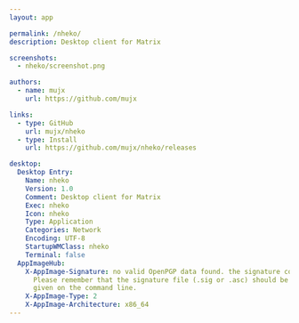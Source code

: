 ```yaml
---
layout: app

permalink: /nheko/
description: Desktop client for Matrix

screenshots:
  - nheko/screenshot.png

authors:
  - name: mujx
    url: https://github.com/mujx

links:
  - type: GitHub
    url: mujx/nheko
  - type: Install
    url: https://github.com/mujx/nheko/releases

desktop:
  Desktop Entry:
    Name: nheko
    Version: 1.0
    Comment: Desktop client for Matrix
    Exec: nheko
    Icon: nheko
    Type: Application
    Categories: Network
    Encoding: UTF-8
    StartupWMClass: nheko
    Terminal: false
  AppImageHub:
    X-AppImage-Signature: no valid OpenPGP data found. the signature could not be verified.
      Please remember that the signature file (.sig or .asc) should be the first file
      given on the command line.
    X-AppImage-Type: 2
    X-AppImage-Architecture: x86_64
---
```

